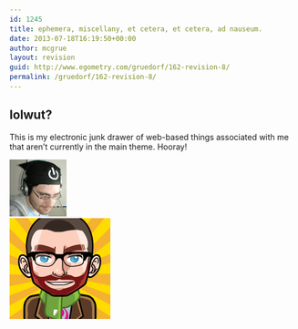 ```yaml
---
id: 1245
title: ephemera, miscellany, et cetera, et cetera, ad nauseum.
date: 2013-07-18T16:19:50+00:00
author: mcgrue
layout: revision
guid: http://www.egometry.com/gruedorf/162-revision-8/
permalink: /gruedorf/162-revision-8/
---
```

## lolwut?

This is my electronic junk drawer of web-based things associated with me that aren&#8217;t currently in the main theme. Hooray!



![](/i/avatars/creepy_ben.png)  
![](/i/avatars/grue-manga.gif)